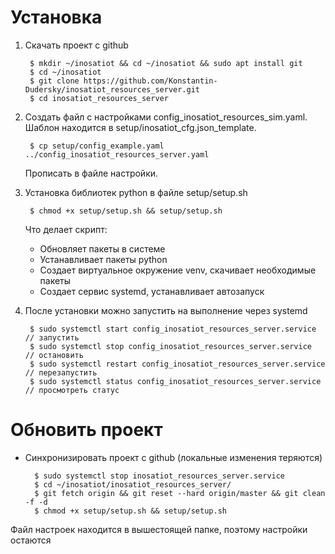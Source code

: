# Установка
1. Скачать проект с github
   
        $ mkdir ~/inosatiot && cd ~/inosatiot && sudo apt install git
        $ cd ~/inosatiot
        $ git clone https://github.com/Konstantin-Dudersky/inosatiot_resources_server.git
        $ cd inosatiot_resources_server

2. Создать файл с настройками config_inosatiot_resources_sim.yaml. Шаблон находится в setup/inosatiot_cfg.json_template.
       
        $ cp setup/config_example.yaml ../config_inosatiot_resources_server.yaml

   Прописать в файле настройки.


3. Установка библиотек python в файле setup/setup.sh
   
        $ chmod +x setup/setup.sh && setup/setup.sh

   Что делает скрипт:
   - Обновляет пакеты в системе
   - Устанавливает пакеты python
   - Создает виртуальное окружение venv, скачивает необходимые пакеты
   - Создает сервис systemd, устанавливает автозапуск
    
    
4. После установки можно запустить на выполнение через systemd
   
        $ sudo systemctl start config_inosatiot_resources_server.service  // запустить
        $ sudo systemctl stop config_inosatiot_resources_server.service  // остановить
        $ sudo systemctl restart config_inosatiot_resources_server.service  // перезапустить
        $ sudo systemctl status config_inosatiot_resources_server.service  // просмотреть статус

# Обновить проект
- Синхронизировать проект с github (локальные изменения теряются)
   
        $ sudo systemctl stop inosatiot_resources_server.service
        $ cd ~/inosatiot/inosatiot_resources_server/
        $ git fetch origin && git reset --hard origin/master && git clean -f -d
        $ chmod +x setup/setup.sh && setup/setup.sh

Файл настроек находится в вышестоящей папке, поэтому настройки остаются